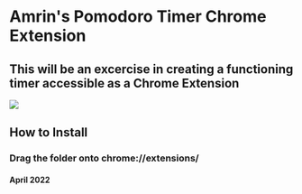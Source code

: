 # Amrin's Pomodoro Timer Chrome Extension

## This will be an excercise in creating a functioning timer accessible as a Chrome Extension

<img src="https://static01.nyt.com/images/2021/08/10/sports/10nba-giannis1-print/merlin_190861293_25306169-ccfc-4e7b-b09f-042fd8218ae1-mediumSquareAt3X.jpg">

## How to Install
### Drag the folder onto chrome://extensions/

#### April 2022